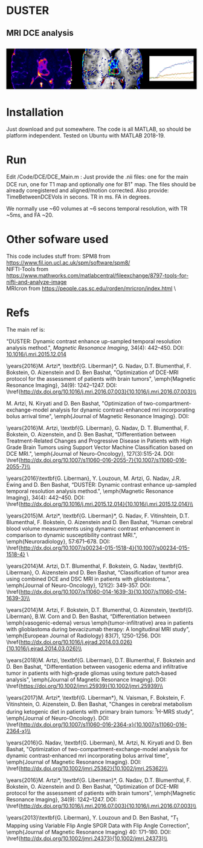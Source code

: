 # DUSTER
MRI DCE analysis
------------------
![Banner](/docs/Banner1.png)
------------------
# Installation
Just download and put somewhere.
The code is all MATLAB, so should be platform independent. Tested on Ubuntu with MATLAB 2018-19.
# Run
Edit /Code/DCE/DCE_Main.m :
Just provide the .nii files: one for the main DCE run, one for T1 map and optionally one for B1<sup>+</sup> map. The files should be already coregistered and aligned/motion corrected.
Also provide:
TimeBetweenDCEVols in secons.
TR in ms.
FA in degrees.

We normally use ~60 volumes at ~6 secons temporal resolution, with TR ~5ms, and FA ~20.

# Other sofware used
This code includes stuff from:
SPM8 from https://www.fil.ion.ucl.ac.uk/spm/software/spm8/ \
NIFTI-Tools from https://www.mathworks.com/matlabcentral/fileexchange/8797-tools-for-nifti-and-analyze-image \
MRIcron from https://people.cas.sc.edu/rorden/mricron/index.html \
# Refs
The main ref is:

"DUSTER: Dynamic contrast enhance up-sampled temporal resolution analysis method.", *Magnetic Resonance Imaging*, 34(4): 442–450. DOI: [10.1016/j.mri.2015.12.014](http://dx.doi.org/10.1016/j.mri.2015.12.014)

\years{2016}M. Artzi*, \textbf{G. Liberman}*, G. Nadav, D.T. Blumenthal, F. Bokstein, O. Aizenstein and D. Ben Bashat, "Optimization of DCE-MRI protocol for the assessment of patients with brain tumors", \emph{Magnetic Resonance Imaging}, 34(9): 1242–1247. DOI: \href{http://dx.doi.org/10.1016/j.mri.2016.07.003}{10.1016/j.mri.2016.07.003}\\

M. Artzi, N. Kiryati and D. Ben Bashat, "Optimization of two-compartment-exchange-model analysis for dynamic contrast-enhanced mri incorporating bolus arrival time", \emph{Journal of Magnetic Resonance Imaging}. DOI:


\years{2016}M. Artzi, \textbf{G. Liberman}, G. Nadav, D. T. Blumenthal, F. Bokstein, O. Aizenstein, and D. Ben Bashat, “Differentiation between Treatment-Related Changes and Progressive Disease in Patients with High Grade Brain Tumors using Support Vector Machine Classification based on DCE MRI.", \emph{Journal of Neuro-Oncology}, 127(3):515-24. DOI: \href{http://dx.doi.org/10.1007/s11060-016-2055-7}{10.1007/s11060-016-2055-7}\\



\years{2016}\textbf{G. Liberman}, Y. Louzoun, M. Artzi, G. Nadav, J.R. Ewing and D. Ben Bashat, “DUSTER: Dynamic contrast enhance up-sampled temporal resolution analysis method.", \emph{Magnetic Resonance Imaging}, 34(4): 442–450. DOI: \href{http://dx.doi.org/10.1016/j.mri.2015.12.014}{10.1016/j.mri.2015.12.014}\\


\years{2015}M. Artzi*, \textbf{G. Liberman}*, G. Nadav, F. Vitinshtein, D.T. Blumenthal, F. Bokstein, O. Aizenstein and D. Ben Bashat, “Human cerebral blood volume measurements using dynamic contrast enhancement in comparison to dynamic susceptibility contrast MRI.", \emph{Neuroradiology}, 57:671–678. DOI: \href{http://dx.doi.org/10.1007/s00234-015-1518-4}{10.1007/s00234-015-1518-4} \\



\years{2014}M. Artzi, D.T. Blumenthal, F. Bokstein, G. Nadav, \textbf{G. Liberman}, O. Aizenstein and D. Ben Bashat, “Classification of tumor area using combined DCE and DSC MRI in patients with glioblastoma.", \emph{Journal of Neuro-Oncology}, 121(2): 349-357. DOI: \href{http://dx.doi.org/10.1007/s11060-014-1639-3}{10.1007/s11060-014-1639-3}\\



\years{2014}M. Artzi, F. Bokstein, D.T. Blumenthal, O. Aizenstein, \textbf{G. Liberman}, B.W. Corn and D. Ben Bashat, “Differentiation between \emph{vasogenic-edema} versus \emph{tumor-infiltrative} area in patients with glioblastoma during bevacizumab therapy: A longitudinal MRI study", \emph{European Journal of Radiology} 83(7), 1250-1256. DOI: \href{http://dx.doi.org/10.1016/j.ejrad.2014.03.026}{10.1016/j.ejrad.2014.03.026}\\



\years{2018}M. Artzi, \textbf{G. Liberman}, D.T. Blumenthal, F. Bokstein and D. Ben Bashat, "Differentiation between vasogenic edema and infiltrative tumor in patients with high‐grade gliomas using texture patch‐based analysis", \emph{Journal of Magnetic Resonance Imaging}. DOI: \href{https://doi.org/10.1002/jmri.25939}{10.1002/jmri.25939}\\


\years{2017}M. Artzi*, \textbf{G. Liberman*}, N. Vaisman, F. Bokstein, F. Vitinshtein, O. Aizenstein, D. Ben Bashat, "Changes in cerebral metabolism during ketogenic diet in patients with primary brain tumors: $^1$H-MRS study", \emph{Journal of Neuro-Oncology}. DOI: \href{http://dx.doi.org/10.1007/s11060-016-2364-x}{10.1007/s11060-016-2364-x}\\


\years{2016}G. Nadav, \textbf{G. Liberman}, M. Artzi, N. Kiryati and D. Ben Bashat, "Optimization of two-compartment-exchange-model analysis for dynamic contrast-enhanced mri incorporating bolus arrival time", \emph{Journal of Magnetic Resonance Imaging}. DOI: \href{http://dx.doi.org/10.1002/jmri.25362}{10.1002/jmri.25362}\\


\years{2016}M. Artzi*, \textbf{G. Liberman}*, G. Nadav, D.T. Blumenthal, F. Bokstein, O. Aizenstein and D. Ben Bashat, "Optimization of DCE-MRI protocol for the assessment of patients with brain tumors", \emph{Magnetic Resonance Imaging}, 34(9): 1242–1247. DOI: \href{http://dx.doi.org/10.1016/j.mri.2016.07.003}{10.1016/j.mri.2016.07.003}\\




\years{2013}\textbf{G. Liberman}, Y. Louzoun and D. Ben Bashat, “$T_1$ Mapping using Variable Flip Angle SPGR Data with Flip Angle Correction", \emph{Journal of Magnetic Resonance Imaging}   40: 171–180. DOI: \href{http://dx.doi.org/10.1002/jmri.24373}{10.1002/jmri.24373}\\
